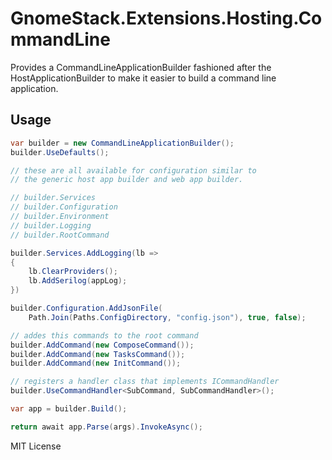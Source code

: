 # GnomeStack.Extensions.Hosting.CommandLine

Provides a CommandLineApplicationBuilder fashioned after the HostApplicationBuilder
to make it easier to build a command line application.

## Usage

```csharp
var builder = new CommandLineApplicationBuilder();
builder.UseDefaults();

// these are all available for configuration similar to 
// the generic host app builder and web app builder.

// builder.Services
// builder.Configuration
// builder.Environment
// builder.Logging
// builder.RootCommand 

builder.Services.AddLogging(lb =>
{
    lb.ClearProviders();
    lb.AddSerilog(appLog);
})

builder.Configuration.AddJsonFile(
    Path.Join(Paths.ConfigDirectory, "config.json"), true, false);

// addes this commands to the root command
builder.AddCommand(new ComposeCommand());
builder.AddCommand(new TasksCommand());
builder.AddCommand(new InitCommand());

// registers a handler class that implements ICommandHandler
builder.UseCommandHandler<SubCommand, SubCommandHandler>();

var app = builder.Build();

return await app.Parse(args).InvokeAsync();
```

MIT License
